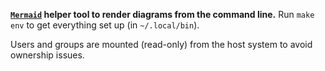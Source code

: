 **[`Mermaid`](https://github.com/mermaid-js/mermaid) helper tool to render diagrams from
the command line.** Run `make env` to get everything set up (in `~/.local/bin`).

Users and groups are mounted (read-only) from the host system to avoid ownership issues.
